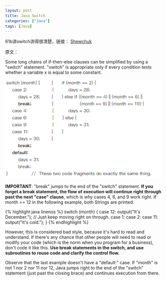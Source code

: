 ```yaml
---
layout: post
title: Java Switch
categories: ["Java"]
tags: [Java]
---
```


61b讲switch讲得很清楚，链接：
[Shewchuk](https://sp18.datastructur.es/materials/hw/hw0/hw0_supplementary_conditionals.txt)     

原文：

Some long chains of if-then-else clauses can be simplified by using a "switch"
statement. "switch" is appropriate only if every condition tests whether a
variable x is equal to some constant.

![p1]( /assets/img/javaswitch/p1.png)

<b>IMPORTANT</b>: "break" jumps to the end of the "switch" statement. <b>If you forget
a break statement, the flow of execution will continue right through past the
next "case" clause</b>, which is why cases 4, 6, and 9 work right. If month == 12
in the following example, both Strings are printed.

{% highlight java linenos %}
switch (month) {
    case 12:
        output("It's December.");
        // Just keep moving right on through.
    case 1:
    case 2:
    case 11:
        output("It's cold.");
}
{% endhighlight %}

However, this is considered bad style, because it's hard to read and
understand. If there's any chance that other people will need to read or
modify your code (which is the norm when you program for a business), don't
code it like this. <b>Use break statements in the switch, and use subroutines to
reuse code and clarify the control flow.</b>

Observe that the last example doesn't have a "default:" case. If "month" is
not 1 nor 2 nor 11 nor 12, Java jumps right to the end of the "switch"
statement (just past the closing brace) and continues execution from there.
